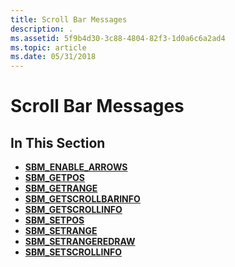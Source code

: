 ```yaml
---
title: Scroll Bar Messages
description: .
ms.assetid: 5f9b4d30-3c88-4804-82f3-1d0a6c6a2ad4
ms.topic: article
ms.date: 05/31/2018
---
```


# Scroll Bar Messages

## In This Section

-   [**SBM\_ENABLE\_ARROWS**](sbm-enable-arrows.md)
-   [**SBM\_GETPOS**](sbm-getpos.md)
-   [**SBM\_GETRANGE**](sbm-getrange.md)
-   [**SBM\_GETSCROLLBARINFO**](sbm-getscrollbarinfo.md)
-   [**SBM\_GETSCROLLINFO**](sbm-getscrollinfo.md)
-   [**SBM\_SETPOS**](sbm-setpos.md)
-   [**SBM\_SETRANGE**](sbm-setrange.md)
-   [**SBM\_SETRANGEREDRAW**](sbm-setrangeredraw.md)
-   [**SBM\_SETSCROLLINFO**](sbm-setscrollinfo.md)

 

 




